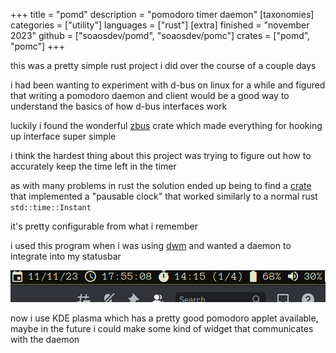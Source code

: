 +++
title = "pomd"
description = "pomodoro timer daemon"
[taxonomies]
categories = ["utility"]
languages = ["rust"]
[extra]
finished = "november 2023"
github = ["soaosdev/pomd", "soaosdev/pomc"]
crates = ["pomd", "pomc"]
+++

this was a pretty simple rust project i did over the course of a couple days

i had been wanting to experiment with d-bus on linux for a while and figured that writing a pomodoro daemon and client would be a good way to understand the basics of how d-bus interfaces work

luckily i found the wonderful [zbus](https://crates.io/crates/zbus) crate which made everything for hooking up interface super simple

i think the hardest thing about this project was trying to figure out how to accurately keep the time left in the timer

as with many problems in rust the solution ended up being to find a [crate](https://crates.io/crates/pausable_clock) that implemented a "pausable clock" that worked similarly to a normal rust `std::time::Instant`

it's pretty configurable from what i remember

i used this program when i was using [dwm](https://dwm.suckless.org) and wanted a daemon to integrate into my statusbar 

![pomd segment in my dwm statusbar](statusbar.png)

now i use KDE plasma which has a pretty good pomodoro applet available, maybe in the future i could make some kind of widget that communicates with the daemon


